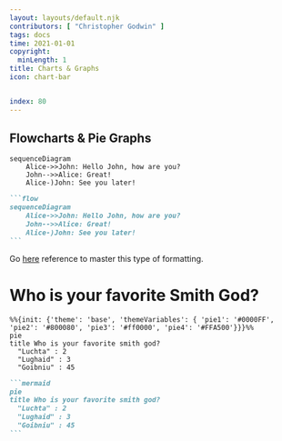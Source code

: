 ```yaml
---
layout: layouts/default.njk
contributors: [ "Christopher Godwin" ]
tags: docs
time: 2021-01-01
copyright:
  minLength: 1
title: Charts & Graphs
icon: chart-bar


index: 80
---
```


## Flowcharts & Pie Graphs

```flow
sequenceDiagram
    Alice->>John: Hello John, how are you?
    John-->>Alice: Great!
    Alice-)John: See you later!
```

````md
```flow
sequenceDiagram
    Alice->>John: Hello John, how are you?
    John-->>Alice: Great!
    Alice-)John: See you later!
```
````
Go [here](https://github.com/adrai/flowchart.js) reference to master this type of formatting.

# Who is your favorite Smith God?
```mermaid
%%{init: {'theme': 'base', 'themeVariables': { 'pie1': '#0000FF', 'pie2': '#800080', 'pie3': '#ff0000', 'pie4': '#FFA500'}}}%%
pie
title Who is your favorite smith god?
  "Luchta" : 2
  "Lughaid" : 3
  "Goibniu" : 45
```

````md
```mermaid
pie
title Who is your favorite smith god?
  "Luchta" : 2
  "Lughaid" : 3
  "Goibniu" : 45
```
````
